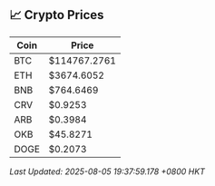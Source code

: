 ## 📈 Crypto Prices

| Coin | Price |
| ---- | ----- |
| BTC | $114767.2761 |
| ETH | $3674.6052 |
| BNB | $764.6469 |
| CRV | $0.9253 |
| ARB | $0.3984 |
| OKB | $45.8271 |
| DOGE | $0.2073 |

_Last Updated: 2025-08-05 19:37:59.178 +0800 HKT_